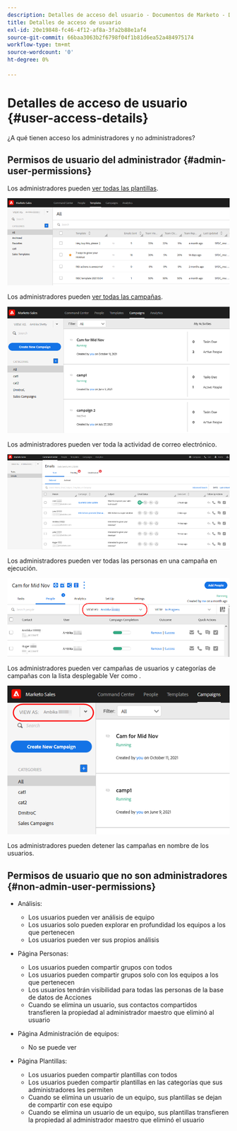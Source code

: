 ```yaml
---
description: Detalles de acceso del usuario - Documentos de Marketo - Documentación del producto
title: Detalles de acceso de usuario
exl-id: 20e19848-fc46-4f12-af8a-3fa2b88e1af4
source-git-commit: 66baa3063b2f6798f04f1b81d6ea52a484975174
workflow-type: tm+mt
source-wordcount: '0'
ht-degree: 0%

---
```


# Detalles de acceso de usuario {#user-access-details}

¿A qué tienen acceso los administradores y no administradores?

## Permisos de usuario del administrador {#admin-user-permissions}

Los administradores pueden [ver todas las plantillas](/help/marketo/product-docs/marketo-sales-connect/templates/view-template-list-as-another-user.md).

![](assets/user-access-details-1.png)

Los administradores pueden [ver todas las campañas](/help/marketo/product-docs/marketo-sales-connect/campaigns/view-campaigns-list-as-another-user.md).

![](assets/user-access-details-2.png)

Los administradores pueden ver toda la actividad de correo electrónico.

![](assets/user-access-details-3.png)

Los administradores pueden ver todas las personas en una campaña en ejecución.

![](assets/user-access-details-4.png)

Los administradores pueden ver campañas de usuarios y categorías de campañas con la lista desplegable Ver como .

![](assets/user-access-details-5.png)

Los administradores pueden detener las campañas en nombre de los usuarios.

## Permisos de usuario que no son administradores {#non-admin-user-permissions}

* Análisis:

   * Los usuarios pueden ver análisis de equipo
   * Los usuarios solo pueden explorar en profundidad los equipos a los que pertenecen
   * Los usuarios pueden ver sus propios análisis

* Página Personas:

   * Los usuarios pueden compartir grupos con todos
   * Los usuarios pueden compartir grupos solo con los equipos a los que pertenecen
   * Los usuarios tendrán visibilidad para todas las personas de la base de datos de Acciones
   * Cuando se elimina un usuario, sus contactos compartidos transfieren la propiedad al administrador maestro que eliminó al usuario

* Página Administración de equipos:

   * No se puede ver

* Página Plantillas:

   * Los usuarios pueden compartir plantillas con todos
   * Los usuarios pueden compartir plantillas en las categorías que sus administradores les permiten
   * Cuando se elimina un usuario de un equipo, sus plantillas se dejan de compartir con ese equipo
   * Cuando se elimina un usuario de un equipo, sus plantillas transfieren la propiedad al administrador maestro que eliminó el usuario
